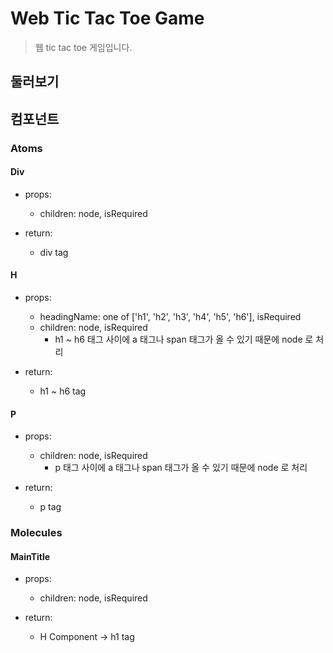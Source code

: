 # Web Tic Tac Toe Game
> 웹 tic tac toe 게임입니다.

## 둘러보기

## 컴포넌트

### Atoms

#### Div

- props:
  - children: node, isRequired

- return:
  - div tag

#### H

- props:
  - headingName: one of ['h1', 'h2', 'h3', 'h4', 'h5', 'h6'], isRequired
  - children: node, isRequired
    - h1 ~ h6 태그 사이에 a 태그나 span 태그가 올 수 있기 때문에 node 로 처리

- return:
  - h1 ~ h6 tag

#### P

- props:
  - children: node, isRequired
    - p 태그 사이에 a 태그나 span 태그가 올 수 있기 때문에 node 로 처리

- return:
  - p tag

### Molecules

#### MainTitle

- props:
  - children: node, isRequired

- return:
  - H Component -> h1 tag